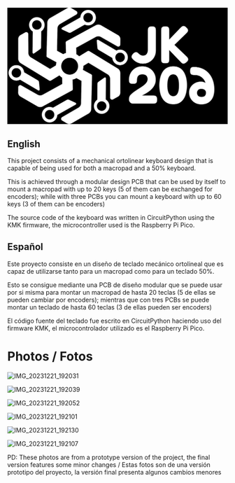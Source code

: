 
![Logo of the project](logo-whitebg.png)


<h2 align="Left"> English </h2>

This project consists of a mechanical ortolinear keyboard design that is capable of being used for both a macropad and a 50% keyboard.

This is achieved through a modular design PCB that can be used by itself to mount a macropad with up to 20 keys (5 of them can be exchanged for encoders); while with three PCBs you can mount a keyboard with up to 60 keys (3 of them can be encoders)


The source code of the keyboard was written in CircuitPython using the KMK firmware, the microcontroller used is the Raspberry Pi Pico.


<h2 align="Left"> Español </h2>

Este proyecto consiste en un diseño de teclado mecánico ortolineal que es capaz de utilizarse tanto para un macropad como para un teclado 50%. 

Esto se consigue mediante una PCB de diseño modular que se puede usar por si misma para montar un macropad de hasta 20 teclas (5 de ellas se pueden cambiar por encoders); mientras que con tres PCBs se puede montar un teclado de hasta 60 teclas (3 de ellas pueden ser encoders)

El código fuente del teclado fue escrito en CircuitPython haciendo uso del firmware KMK, el microcontrolador utilizado es el Raspberry Pi Pico.


<h1 align="Left"> Photos / Fotos </h1>

![IMG_20231221_192031](https://github.com/JhonatanFerrer/JK206/assets/111335841/069ef0ab-7f90-4cb4-8dce-9c9ecae06d9a)

![IMG_20231221_192039](https://github.com/JhonatanFerrer/JK206/assets/111335841/c6ffc534-918a-40fe-a66e-3aa48b88292b)

![IMG_20231221_192052](https://github.com/JhonatanFerrer/JK206/assets/111335841/f0eb4345-6507-4add-95f5-676cd687ad57)

![IMG_20231221_192101](https://github.com/JhonatanFerrer/JK206/assets/111335841/257ff4d1-a502-4a7c-ba4d-a15de96a8f20)

![IMG_20231221_192130](https://github.com/JhonatanFerrer/JK206/assets/111335841/1e6b2391-cd78-4789-a431-74a7d7a6d44d)

![IMG_20231221_192107](https://github.com/JhonatanFerrer/JK206/assets/111335841/bcbc75ea-2c7b-4194-98b2-81e01829c725)


PD: These photos are from a prototype version of the project, the final version features some minor changes / Estas fotos son de una versión prototipo del proyecto, la versión final presenta algunos cambios menores


